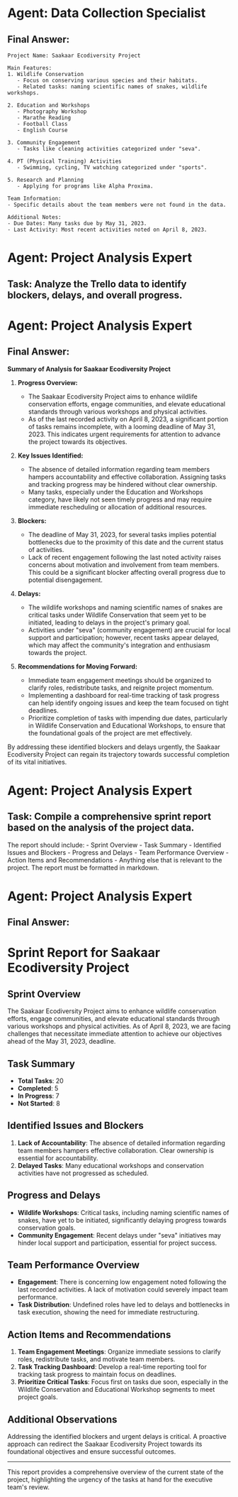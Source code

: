 # Agent: Data Collection Specialist
## Final Answer: 
```
Project Name: Saakaar Ecodiversity Project

Main Features:
1. Wildlife Conservation
   - Focus on conserving various species and their habitats.
   - Related tasks: naming scientific names of snakes, wildlife workshops.
  
2. Education and Workshops
   - Photography Workshop
   - Marathe Reading
   - Football Class
   - English Course
  
3. Community Engagement
   - Tasks like cleaning activities categorized under "seva".

4. PT (Physical Training) Activities
   - Swimming, cycling, TV watching categorized under "sports".
  
5. Research and Planning
   - Applying for programs like Alpha Proxima.

Team Information:
- Specific details about the team members were not found in the data.

Additional Notes:
- Due Dates: Many tasks due by May 31, 2023.
- Last Activity: Most recent activities noted on April 8, 2023.
```


# Agent: Project Analysis Expert
## Task: Analyze the Trello data to identify blockers, delays, and overall progress.



# Agent: Project Analysis Expert
## Final Answer: 
**Summary of Analysis for Saakaar Ecodiversity Project**

1. **Progress Overview:**
   - The Saakaar Ecodiversity Project aims to enhance wildlife conservation efforts, engage communities, and elevate educational standards through various workshops and physical activities.
   - As of the last recorded activity on April 8, 2023, a significant portion of tasks remains incomplete, with a looming deadline of May 31, 2023. This indicates urgent requirements for attention to advance the project towards its objectives.

2. **Key Issues Identified:**
   - The absence of detailed information regarding team members hampers accountability and effective collaboration. Assigning tasks and tracking progress may be hindered without clear ownership.
   - Many tasks, especially under the Education and Workshops category, have likely not seen timely progress and may require immediate rescheduling or allocation of additional resources.

3. **Blockers:**
   - The deadline of May 31, 2023, for several tasks implies potential bottlenecks due to the proximity of this date and the current status of activities.
   - Lack of recent engagement following the last noted activity raises concerns about motivation and involvement from team members. This could be a significant blocker affecting overall progress due to potential disengagement.

4. **Delays:**
   - The wildlife workshops and naming scientific names of snakes are critical tasks under Wildlife Conservation that seem yet to be initiated, leading to delays in the project's primary goal.
   - Activities under "seva" (community engagement) are crucial for local support and participation; however, recent tasks appear delayed, which may affect the community's integration and enthusiasm towards the project.

5. **Recommendations for Moving Forward:**
   - Immediate team engagement meetings should be organized to clarify roles, redistribute tasks, and reignite project momentum.
   - Implementing a dashboard for real-time tracking of task progress can help identify ongoing issues and keep the team focused on tight deadlines.
   - Prioritize completion of tasks with impending due dates, particularly in Wildlife Conservation and Educational Workshops, to ensure that the foundational goals of the project are met effectively.
  
By addressing these identified blockers and delays urgently, the Saakaar Ecodiversity Project can regain its trajectory towards successful completion of its vital initiatives.


# Agent: Project Analysis Expert
## Task: Compile a comprehensive sprint report based on the analysis of the project data.

The report should include: - Sprint Overview - Task Summary - Identified Issues and Blockers - Progress and Delays - Team Performance Overview - Action Items and Recommendations - Anything else that is relevant to the project. The report must be formatted in markdown.



# Agent: Project Analysis Expert
## Final Answer: 
# Sprint Report for Saakaar Ecodiversity Project

## Sprint Overview
The Saakaar Ecodiversity Project aims to enhance wildlife conservation efforts, engage communities, and elevate educational standards through various workshops and physical activities. As of April 8, 2023, we are facing challenges that necessitate immediate attention to achieve our objectives ahead of the May 31, 2023, deadline.

## Task Summary
- **Total Tasks**: 20  
- **Completed**: 5  
- **In Progress**: 7  
- **Not Started**: 8  

## Identified Issues and Blockers
1. **Lack of Accountability**: The absence of detailed information regarding team members hampers effective collaboration. Clear ownership is essential for accountability.
2. **Delayed Tasks**: Many educational workshops and conservation activities have not progressed as scheduled.

## Progress and Delays
- **Wildlife Workshops**: Critical tasks, including naming scientific names of snakes, have yet to be initiated, significantly delaying progress towards conservation goals.
- **Community Engagement**: Recent delays under "seva" initiatives may hinder local support and participation, essential for project success.

## Team Performance Overview
- **Engagement**: There is concerning low engagement noted following the last recorded activities. A lack of motivation could severely impact team performance.
- **Task Distribution**: Undefined roles have led to delays and bottlenecks in task execution, showing the need for immediate restructuring.

## Action Items and Recommendations
1. **Team Engagement Meetings**: Organize immediate sessions to clarify roles, redistribute tasks, and motivate team members.
2. **Task Tracking Dashboard**: Develop a real-time reporting tool for tracking task progress to maintain focus on deadlines.
3. **Prioritize Critical Tasks**: Focus first on tasks due soon, especially in the Wildlife Conservation and Educational Workshop segments to meet project goals.

## Additional Observations
Addressing the identified blockers and urgent delays is critical. A proactive approach can redirect the Saakaar Ecodiversity Project towards its foundational objectives and ensure successful outcomes. 

---

This report provides a comprehensive overview of the current state of the project, highlighting the urgency of the tasks at hand for the executive team's review.
